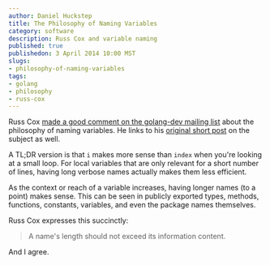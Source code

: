 ```yaml
---
author: Daniel Huckstep
title: The Philosophy of Naming Variables
category: software
description: Russ Cox and variable naming
published: true
publishedon: 3 April 2014 10:00 MST
slugs:
- philosophy-of-naming-variables
tags:
- golang
- philosophy
- russ-cox
---
```

Russ Cox [made a good comment on the golang-dev mailing list](https://groups.google.com/d/msg/golang-dev/CGGiLKunggo/2z051XlQO1EJ) about the philosophy of naming variables. He links to his [original short post](http://research.swtch.com/names) on the subject as well.

A TL;DR version is that `i` makes more sense than `index` when you're looking at a small loop. For local variables that are only relevant for a short number of lines, having long verbose names actually makes them less efficient.

As the context or reach of a variable increases, having longer names (to a point) makes sense. This can be seen in publicly exported types, methods, functions, constants, variables, and even the package names themselves.

Russ Cox expresses this succinctly:

<blockquote>A name's length should not exceed its information content.</blockquote>

And I agree.
